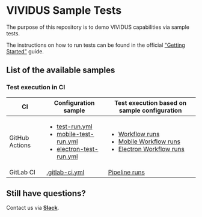 # VIVIDUS Sample Tests

The purpose of this repository is to demo VIVIDUS capabilities via sample tests.

The instructions on how to run tests can be found in the official ["Getting Started"](https://docs.vividus.dev/vividus/latest/getting-started.html) guide.

## List of the available samples

### Test execution in CI

|CI            |Configuration sample                                                                                              |Test execution based on sample configuration                                                             |
|--------------|------------------------------------------------------------------------------------------------------------------|---------------------------------------------------------------------------------------------------------|
|GitHub Actions|<ul><li>[test-run.yml](https://github.com/vividus-framework/vividus-sample-tests/blob/main/.github/workflows/test-run.yml)</li> <li>[mobile-test-run.yml](https://github.com/vividus-framework/vividus-sample-tests/blob/main/.github/workflows/mobile-test-run.yml)</li> <li>[electron-test-run.yml](https://github.com/vividus-framework/vividus-sample-tests/blob/main/.github/workflows/mobile-test-run.yml)</li></ul>|<ul><li>[Workflow runs](https://github.com/vividus-framework/vividus-sample-tests/actions/workflows/test-run.yml)</li> <li>[Mobile Workflow runs](https://github.com/vividus-framework/vividus-sample-tests/actions/workflows/mobile-test-run.yml)</li> <li>[Electron Workflow runs](https://github.com/vividus-framework/vividus-sample-tests/actions/workflows/electron-tests.yml)</li></ul>|
|GitLab CI     |[.gitlab-ci.yml](https://github.com/vividus-framework/vividus-sample-tests/blob/main/.gitlab-ci.yml)              |[Pipeline runs](https://gitlab.com/vividus/vividus-sample-tests/-/pipelines)                             |

## Still have questions?
Contact us via [**Slack**](https://vividus-support.herokuapp.com/).
